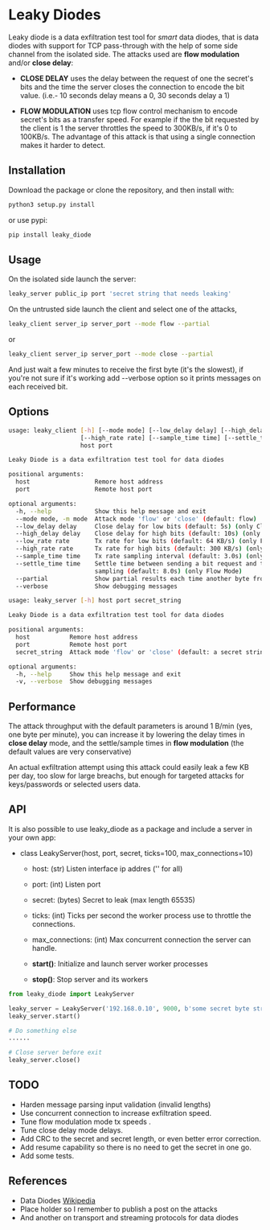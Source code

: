 # Leaky Diodes

Leaky diode is a data exfiltration test tool for *smart* data diodes, that is 
data diodes with support for TCP pass-through with the help of some side channel
from the isolated side. The attacks used are **flow modulation** and/or 
**close delay**:

- **CLOSE DELAY** uses the delay between the request of one the secret's bits and
the time the server closes the connection to encode the bit value. (i.e.- 10 seconds
delay means a 0, 30 seconds delay a 1)

- **FLOW MODULATION** uses tcp flow control mechanism to encode secret's bits as
a transfer speed. For example if the the bit requested by the client is 1 the server
throttles the speed to 300KB/s, if it's 0 to 100KB/s. The advantage of this attack is
that using a single connection makes it harder to detect.


## Installation

Download the package or clone the repository, and then install with:

```bash
python3 setup.py install
```

or use pypi:

```bash
pip install leaky_diode
```

## Usage

On the isolated side launch the server:

```bash
leaky_server public_ip port 'secret string that needs leaking'
```

On the untrusted side launch the client and select one of the attacks,

```bash
leaky_client server_ip server_port --mode flow --partial
```

or

```bash
leaky_client server_ip server_port --mode close --partial
```

And just wait a few minutes to receive the first byte (it's the slowest), if you're not sure
if it's working add --verbose option so it prints messages on each received bit.
 

## Options

```bash
usage: leaky_client [-h] [--mode mode] [--low_delay delay] [--high_delay delay] [--low_rate rate] 
					[--high_rate rate] [--sample_time time] [--settle_time time] [--partial]
                    host port

Leaky Diode is a data exfiltration test tool for data diodes

positional arguments:
  host                  Remore host address
  port                  Remote host port

optional arguments:
  -h, --help            Show this help message and exit
  --mode mode, -m mode  Attack mode 'flow' or 'close' (default: flow)
  --low_delay delay     Close delay for low bits (default: 5s) (only Close Mode)
  --high_delay delay    Close delay for high bits (default: 10s) (only Close Mode)
  --low_rate rate       Tx rate for low bits (default: 64 KB/s) (only Flow Mode)
  --high_rate rate      Tx rate for high bits (default: 300 KB/s) (only Flow Mode)
  --sample_time time    Tx rate sampling interval (default: 3.0s) (only Flow Mode)
  --settle_time time    Settle time between sending a bit request and the start of 
                        sampling (default: 8.0s) (only Flow Mode)
  --partial             Show partial results each time another byte from the secret is received
  --verbose             Show debugging messages
```

```bash
usage: leaky_server [-h] host port secret_string

Leaky Diode is a data exfiltration test tool for data diodes

positional arguments:
  host           Remore host address
  port           Remote host port
  secret_string  Attack mode 'flow' or 'close' (default: a secret string)

optional arguments:
  -h, --help     Show this help message and exit
  -v, --verbose  Show debugging messages
```

## Performance

The attack throughput with the default parameters is around 1 B/min (yes, one byte per minute),
you can increase it by lowering the delay times in **close delay** mode, and the settle/sample
times in **flow modulation** (the default values are very conservative)

An actual exfiltration attempt using this attack could easily leak a few KB per day, too slow
for large breachs, but enough for targeted attacks for keys/passwords or selected users data.


## API

It is also possible to use leaky_diode as a package and include a server in your own app:


* class LeakyServer(host, port, secret, ticks=100, max_connections=10)

	* host: (str) Listen interface ip addres ('' for all)
	* port: (int) Listen port
	* secret: (bytes) Secret to leak (max length 65535)
	* ticks: (int) Ticks per second the worker process use to throttle the connections.
	* max_connections: (int) Max concurrent connection the server can handle.

	* **start()**: Initialize and launch server worker processes
    * **stop()**: Stop server and its workers

   
```python
from leaky_diode import LeakyServer

leaky_server = LeakyServer('192.168.0.10', 9000, b'some secret byte string')
leaky_server.start()

# Do something else
......

# Close server before exit
leaky_server.close()
``` 


## TODO

- Harden message parsing input validation (invalid lengths)
- Use concurrent connection to increase exfiltration speed.
- Tune flow modulation mode tx speeds .
- Tune close delay mode delays.
- Add CRC to the secret and secret length, or even better error correction. 
- Add resume capability so there is no need to get the secret in one go.
- Add some tests.


## References

- Data Diodes [Wikipedia](https://en.wikipedia.org/wiki/Unidirectional_network)
- Place holder so I remember to publish a post on the attacks
- And another on transport and streaming protocols for data diodes
